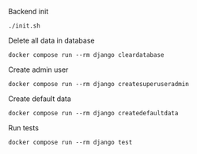 
Backend init
```
./init.sh
```
Delete all data in database
```
docker compose run --rm django cleardatabase
```
Create admin user
```
docker compose run --rm django createsuperuseradmin
```
Create default data
```
docker compose run --rm django createdefaultdata
```
Run tests
```
docker compose run --rm django test
```

